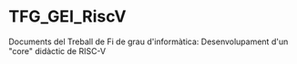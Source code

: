 # TFG_GEI_RiscV
Documents del Treball de Fi de grau d'informàtica: Desenvolupament d'un "core" didàctic de RISC-V
